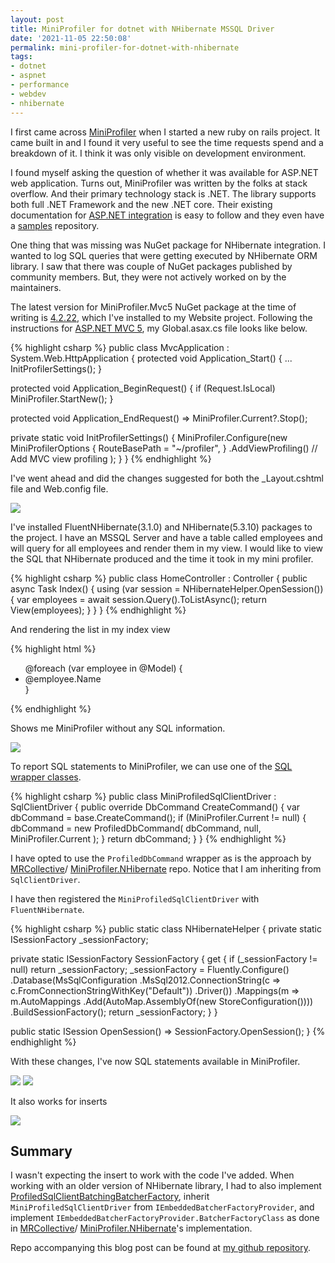 ```yaml
---
layout: post
title: MiniProfiler for dotnet with NHibernate MSSQL Driver
date: '2021-11-05 22:50:08'
permalink: mini-profiler-for-dotnet-with-nhibernate
tags:
- dotnet
- aspnet
- performance
- webdev
- nhibernate
---
```


I first came across [MiniProfiler](https://miniprofiler.com/) when I started a 
new ruby on rails project. It came built in and I found it very useful to see 
the time requests spend and a breakdown of it. I think it was only visible on 
development environment.

I found myself asking the question of whether it was available for ASP.NET web 
application. Turns out, MiniProfiler was written by the folks at stack overflow. 
And their primary technology stack is .NET. The library supports both full .NET 
Framework and the new .NET core. Their existing documentation for 
[ASP.NET integration](https://miniprofiler.com/dotnet/) is easy to follow and 
they even have a [samples](https://github.com/MiniProfiler/dotnet) repository.

One thing that was missing was NuGet package for NHibernate integration. I 
wanted to log SQL queries that were getting executed by NHibernate ORM library. 
I saw that there was couple of NuGet packages published by community members. 
But, they were not actively worked on by the maintainers.

The latest version for MiniProfiler.Mvc5 NuGet package at the time of writing is 
[4.2.22](https://www.nuget.org/packages/MiniProfiler/4.2.22), which I've 
installed to my Website project. Following the instructions for 
[ASP.NET MVC 5](https://miniprofiler.com/dotnet/AspDotNet), my Global.asax.cs 
file looks like below.

{% highlight csharp %}
public class MvcApplication : System.Web.HttpApplication
{
  protected void Application_Start()
  {
    ...
    InitProfilerSettings();
  }

  protected void Application_BeginRequest()
  {
    if (Request.IsLocal) MiniProfiler.StartNew();
  }
  
  protected void Application_EndRequest() => MiniProfiler.Current?.Stop();

  private static void InitProfilerSettings()
  {
    MiniProfiler.Configure(new MiniProfilerOptions
      {
        RouteBasePath = "~/profiler",
      }
      .AddViewProfiling() // Add MVC view profiling
    );
  }
}
{% endhighlight %}

I've went ahead and did the changes suggested for both the \_Layout.cshtml file 
and Web.config file.

![](https://res.cloudinary.com/chekkan/image/upload/q_auto:good/MiniProfiler-AspNetMvc5-HomePage.png)

I've installed FluentNHibernate(3.1.0) and NHibernate(5.3.10) packages to the 
project. I have an MSSQL Server and have a table called employees and will query 
for all employees and render them in my view. I would like to view the SQL that 
NHibernate produced and the time it took in my mini profiler.

{% highlight csharp %}
public class HomeController : Controller
{
  public async Task<ActionResult> Index()
  {
    using (var session = NHibernateHelper.OpenSession())
    {
      var employees = await session.Query<Employee>().ToListAsync();
      return View(employees);
    }
  }
}
{% endhighlight %}

And rendering the list in my index view

{% highlight html %}
<div class="row">
  <ul>
    @foreach (var employee in @Model)
    {
        <li>@employee.Name</li>
    }
  </ul>
</div>
{% endhighlight %}

Shows me MiniProfiler without any SQL information.

![](https://res.cloudinary.com/chekkan/image/upload/q_auto:good/MiniProfiler-without-sql.png)

To report SQL statements to MiniProfiler, we can use one of the 
[SQL wrapper classes](https://miniprofiler.com/dotnet/HowTo/ProfileSql).

{% highlight csharp %}
public class MiniProfiledSqlClientDriver : SqlClientDriver
{
  public override DbCommand CreateCommand()
  {
    var dbCommand = base.CreateCommand();
    if (MiniProfiler.Current != null)
    {
      dbCommand = new ProfiledDbCommand(
                        dbCommand, null, MiniProfiler.Current
                      );
    }
    return dbCommand;
  }
}
{% endhighlight %}

I have opted to use the `ProfiledDbCommand` wrapper as is the approach by 
[MRCollective](https://github.com/MRCollective)/
[MiniProfiler.NHibernate](https://github.com/MRCollective/MiniProfiler.NHibernate) 
repo. Notice that I am inheriting from `SqlClientDriver`.

I have then registered the `MiniProfiledSqlClientDriver` with `FluentNHibernate`.

{% highlight csharp %}
public static class NHibernateHelper
{
  private static ISessionFactory _sessionFactory;

  private static ISessionFactory SessionFactory
  {
    get
    {
      if (_sessionFactory != null) return _sessionFactory;
        _sessionFactory = Fluently.Configure()
          .Database(MsSqlConfiguration
            .MsSql2012.ConnectionString(c =>
              c.FromConnectionStringWithKey("Default"))
            .Driver<MiniProfiledSqlClientDriver>())
            .Mappings(m => m.AutoMappings
              .Add(AutoMap.AssemblyOf<Employee>(new StoreConfiguration())))
            .BuildSessionFactory();
          return _sessionFactory;
    }
  }

  public static ISession OpenSession() => SessionFactory.OpenSession();
}
{% endhighlight %}

With these changes, I've now SQL statements available in MiniProfiler.

![](https://res.cloudinary.com/chekkan/image/upload/q_auto:good/MiniProfiler-with-sql.png)
![](https://res.cloudinary.com/chekkan/image/upload/q_auto:good/MiniProfiler-with-sql-statements.png)

It also works for inserts

![](https://res.cloudinary.com/chekkan/image/upload/q_auto:good/MiniProfiler-with-sql-insert-statements.png)

## Summary

I wasn't expecting the insert to work with the code I've added. When working 
with an older version of NHibernate library, I had to also implement 
[ProfiledSqlClientBatchingBatcherFactory](https://github.com/MRCollective/MiniProfiler.NHibernate/blob/master/MiniProfiler.NHibernate/Infrastructure/ProfiledSqlClientBatchingBatcherFactory.cs), inherit 
`MiniProfiledSqlClientDriver` from `IEmbeddedBatcherFactoryProvider`, and 
implement `IEmbeddedBatcherFactoryProvider.BatcherFactoryClass` as done in 
[MRCollective](https://github.com/MRCollective)/
[MiniProfiler.NHibernate](https://github.com/MRCollective/MiniProfiler.NHibernate)'s 
implementation.

Repo accompanying this blog post can be found at 
[my github repository](https://github.com/chekkan/MiniProfilerNHibernateAspNetMvc5).
